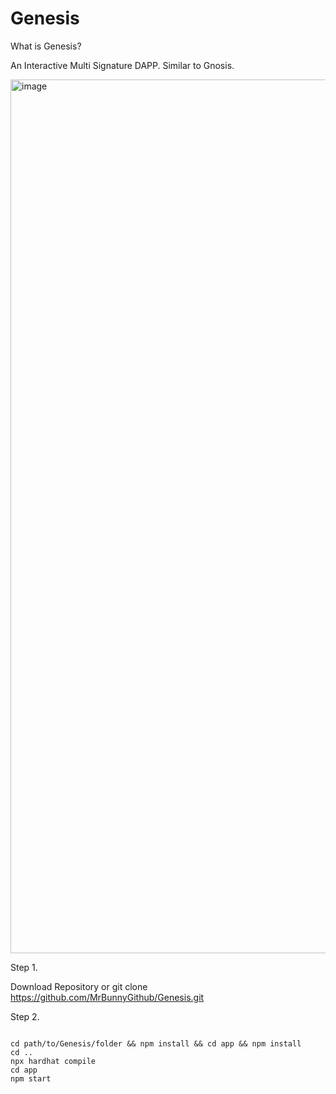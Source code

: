 # Genesis

What is Genesis?

An Interactive Multi Signature DAPP. Similar to Gnosis.

<img width="1398" alt="image" src="https://user-images.githubusercontent.com/121989824/218742474-fcab91ec-6ae5-423a-8e5b-5290edff75b0.png">

Step 1. 

Download Repository or git clone https://github.com/MrBunnyGithub/Genesis.git

Step 2.

```

cd path/to/Genesis/folder && npm install && cd app && npm install
cd ..
npx hardhat compile
cd app
npm start

```
